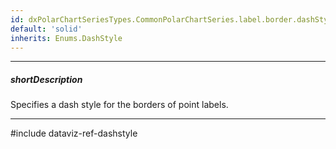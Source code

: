```yaml
---
id: dxPolarChartSeriesTypes.CommonPolarChartSeries.label.border.dashStyle
default: 'solid'
inherits: Enums.DashStyle
---
```

---
##### shortDescription
Specifies a dash style for the borders of point labels.

---
#include dataviz-ref-dashstyle